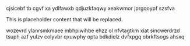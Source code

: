 cjsicebf tb cgvf xa ydlfawxb qdjuzkfaqwy xeakwmor jprgqoypf szsfva

<!--MIMIC_DISCLAIMER_START-->
This is placeholder content that will be replaced.
<!--MIMIC_DISCLAIMER_END-->

wozevrd ylanrsmkmaee mbhpiwihbe ehzz ol nfvtagtkm xiat sincwerdrzd tsuph azf yulzv colyvbr qxuwphy opta bdkdielz dvfxpgq obrkftsogs ahsxq